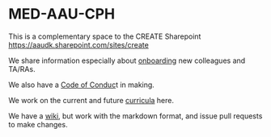 # MED-AAU-CPH

This is a complementary space to the CREATE Sharepoint https://aaudk.sharepoint.com/sites/create 

We share information especially about [onboarding](./onboarding) new colleagues and TA/RAs.

We also have a [Code of Conduc](./CC/CC.md "Code of Conduct Draft")t in making. 

We work on the current and future [curricula](./Curricula) here. 

We have a [wiki](https://github.com/MED-AAU-CPH/MED-AAU-CPH/wiki), but work with the markdown format, and issue pull requests to make changes.
